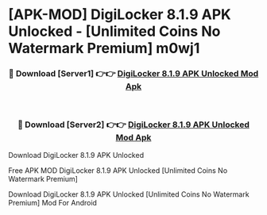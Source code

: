 # [APK-MOD] DigiLocker 8.1.9 APK Unlocked - [Unlimited Coins No Watermark Premium] m0wj1



<div align="center">
<h3>🔴 Download [Server1] 👉👉 <a href="https://momento.my/?title=DigiLocker_8.1.9_APK_Unlocked">DigiLocker 8.1.9 APK Unlocked Mod Apk</a></h3><br>

<h3>🔴 Download [Server2] 👉👉 <a href="https://momento.my/?title=DigiLocker_8.1.9_APK_Unlocked">DigiLocker 8.1.9 APK Unlocked Mod Apk</a></h3>
</div>



Download DigiLocker 8.1.9 APK Unlocked 

Free APK MOD DigiLocker 8.1.9 APK Unlocked [Unlimited Coins No Watermark Premium]

Download DigiLocker 8.1.9 APK Unlocked [Unlimited Coins No Watermark Premium] Mod For Android
